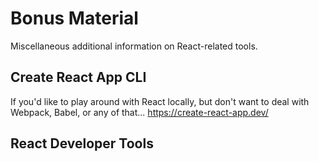 # Bonus Material
Miscellaneous additional information on React-related tools.

## Create React App CLI
If you'd like to play around with React locally, but don't want to deal with Webpack, Babel, or any of that...
https://create-react-app.dev/

## React Developer Tools
